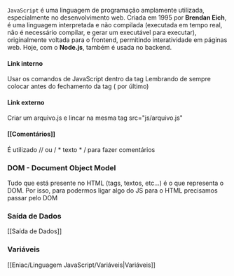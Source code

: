 `JavaScript` é uma linguagem de programação amplamente utilizada, especialmente no desenvolvimento web. Criada em 1995 por **Brendan Eich**, é uma linguagem interpretada e não compilada (executada em tempo real, não é necessário compilar, e gerar um executável para executar), originalmente voltada para o frontend, permitindo interatividade em páginas web. Hoje, com o **Node.js**, também é usada no backend. 
#### Link interno  
Usar os comandos de JavaScript dentro da tag <script></script>
Lembrando de sempre colocar antes do fechamento da tag <body></body> ( por último)  
  
#### Link externo  
Criar um arquivo.js e lincar na mesma tag <script>
</script> src="js/arquivo.js"</script>

#### [[Comentários]]  
É utilizado // ou / * texto * / para fazer comentários

### DOM - Document Object Model  
Tudo que está presente no HTML (tags, textos, etc...) é o que representa o DOM. Por isso, para podermos ligar algo do JS para o HTML precisamos passar pelo DOM

### Saída de Dados
[[Saída de Dados]]
### Variáveis
[[Eniac/Linguagem JavaScript/Variáveis|Variáveis]]

